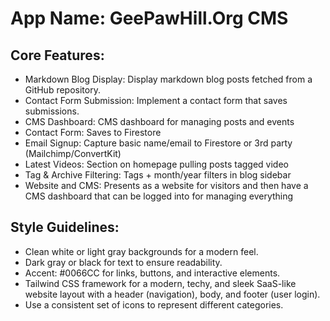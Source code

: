 # **App Name**: GeePawHill.Org CMS

## Core Features:

- Markdown Blog Display: Display markdown blog posts fetched from a GitHub repository.
- Contact Form Submission: Implement a contact form that saves submissions.
- CMS Dashboard: CMS dashboard for managing posts and events
- Contact Form: Saves to Firestore
- Email Signup: Capture basic name/email to Firestore or 3rd party (Mailchimp/ConvertKit)
- Latest Videos: Section on homepage pulling posts tagged video
- Tag & Archive Filtering: Tags + month/year filters in blog sidebar
- Website and CMS: Presents as a website for visitors and then have a CMS dashboard that can be logged into for managing everything

## Style Guidelines:

- Clean white or light gray backgrounds for a modern feel.
- Dark gray or black for text to ensure readability.
- Accent: #0066CC for links, buttons, and interactive elements.
- Tailwind CSS framework for a modern, techy, and sleek SaaS-like website layout with a header (navigation), body, and footer (user login).
- Use a consistent set of icons to represent different categories.